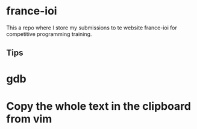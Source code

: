 # france-ioi
This a repo where I store my submissions to te website france-ioi for competitive programming training.

## Tips
# gdb

# Copy the whole text in the clipboard from vim
